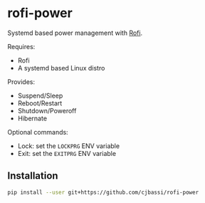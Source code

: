 # rofi-power

Systemd based power management with [Rofi](https://github.com/DaveDavenport/rofi).

Requires:

- Rofi
- A systemd based Linux distro

Provides:

- Suspend/Sleep
- Reboot/Restart
- Shutdown/Poweroff
- Hibernate

Optional commands:

- Lock: set the `LOCKPRG` ENV variable
- Exit: set the `EXITPRG` ENV variable

## Installation

```bash
pip install --user git+https://github.com/cjbassi/rofi-power
```
